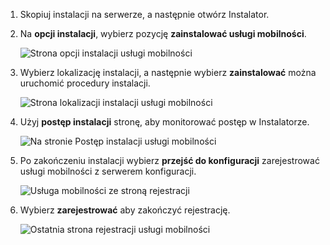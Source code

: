 1. Skopiuj instalacji na serwerze, a następnie otwórz Instalator.
2. Na **opcji instalacji**, wybierz pozycję **zainstalować usługi mobilności**.

    ![Strona opcji instalacji usługi mobilności](./media/site-recovery-install-mob-svc-gui/mobility1.png)

3. Wybierz lokalizację instalacji, a następnie wybierz **zainstalować** można uruchomić procedury instalacji.

    ![Strona lokalizacji instalacji usługi mobilności](./media/site-recovery-install-mob-svc-gui/mobility2.png)

4. Użyj **postęp instalacji** stronę, aby monitorować postęp w Instalatorze.

    ![Na stronie Postęp instalacji usługi mobilności](./media/site-recovery-install-mob-svc-gui/mobility3.png)

5. Po zakończeniu instalacji wybierz **przejść do konfiguracji** zarejestrować usługi mobilności z serwerem konfiguracji.

    ![Usługa mobilności ze stroną rejestracji](./media/site-recovery-install-mob-svc-gui/mobility4.png)

6. Wybierz **zarejestrować** aby zakończyć rejestrację.

    ![Ostatnia strona rejestracji usługi mobilności](./media/site-recovery-install-mob-svc-gui/mobility5.png)

